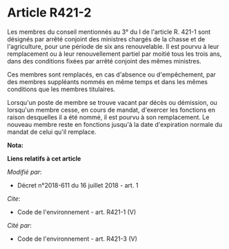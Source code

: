 # Article R421-2

Les membres du conseil mentionnés au 3° du I de l'article R. 421-1 sont désignés par arrêté conjoint des ministres chargés de
la chasse et de l'agriculture, pour une période de six ans renouvelable. Il est pourvu à leur remplacement ou à leur
renouvellement partiel par moitié tous les trois ans, dans des conditions fixées par arrêté conjoint des mêmes ministres. 

Ces membres sont remplacés, en cas d'absence ou d'empêchement, par des membres suppléants nommés en même temps et dans les
mêmes conditions que les membres titulaires. 

Lorsqu'un poste de membre se trouve vacant par décès ou démission, ou lorsqu'un membre cesse, en cours de mandat, d'exercer
les fonctions en raison desquelles il a été nommé, il est pourvu à son remplacement. Le nouveau membre reste en fonctions
jusqu'à la date d'expiration normale du mandat de celui qu'il remplace.

**Nota:**



**Liens relatifs à cet article**

_Modifié par_:

  - Décret n°2018-611 du 16 juillet 2018 - art. 1

_Cite_:

  - Code de l'environnement - art. R421-1 (V)

_Cité par_:

  - Code de l'environnement - art. R421-3 (V)
